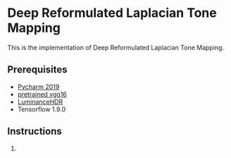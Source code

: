 # Deep Reformulated Laplacian Tone Mapping

This is the implementation of Deep Reformulated Laplacian Tone Mapping.

## Prerequisites
* [Pycharm 2019](https://www.jetbrains.com/pycharm/download/#section=linux)
* [pretrained vgg16](https://github.com/machrisaa/tensorflow-vgg)
* [LuminanceHDR](https://github.com/LuminanceHDR/LuminanceHDR)
* Tensorflow 1.9.0

## Instructions
1. 
